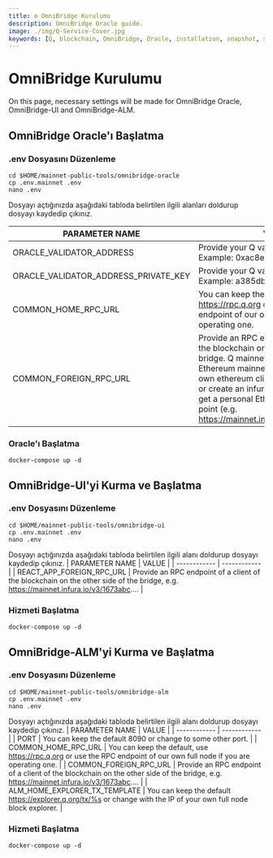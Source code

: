 ```yaml
---
title: ⚙️ OmniBridge Kurulumu
description: OmniBridge Oracle guide.
image: ./img/Q-Service-Cover.jpg
keywords: [Q, blockchain, OmniBridge, Oracle, installation, snapshot, statesync, update]
---
```


# OmniBridge Kurulumu

On this page, necessary settings will be made for OmniBridge Oracle, OmniBridge-UI and OmniBridge-ALM.

## OmniBridge Oracle'ı Başlatma

### .env Dosyasını Düzenleme
```
cd $HOME/mainnet-public-tools/omnibridge-oracle
cp .env.mainnet .env
nano .env
```
Dosyayı açtığınızda aşağıdaki tabloda belirtilen ilgili alanları doldurup dosyayı kaydedip çıkınız.

| PARAMETER NAME | VALUE |
| ------------ | ------------ |
| ORACLE_VALIDATOR_ADDRESS | Provide your Q validator address. Example: 0xac8e5047d122f801... |
| ORACLE_VALIDATOR_ADDRESS_PRIVATE_KEY	| 	Provide your Q validator private key. Example: a385db8296ceb9a.... | 
| COMMON_HOME_RPC_URL	| You can keep the default, use https://rpc.q.org or use the RPC endpoint of our own full node if you are operating one. |
| COMMON_FOREIGN_RPC_URL | 	Provide an RPC endpoint of a client of the blockchain on the other side of the bridge. Q mainnet bridges to the Ethereum mainnet. You can use your own ethereum client, a public endpoint or create an infura account for free to get a personal Ethereum mainnet access point (e.g. https://mainnet.infura.io/v3/1673abc....). |


### Oracle'ı Başlatma
```
docker-compose up -d
```

## OmniBridge-UI'yi Kurma ve Başlatma

### .env Dosyasını Düzenleme
```
cd $HOME/mainnet-public-tools/omnibridge-ui
cp .env.mainnet .env
nano .env
```
Dosyayı açtığınızda aşağıdaki tabloda belirtilen ilgili alanı doldurup dosyayı kaydedip çıkınız.
| PARAMETER NAME |	VALUE |
| ------------ | ------------ |
| REACT_APP_FOREIGN_RPC_URL	| Provide an RPC endpoint of a client of the blockchain on the other side of the bridge, e.g. https://mainnet.infura.io/v3/1673abc.... |

### Hizmeti Başlatma
```
docker-compose up -d
```

## OmniBridge-ALM'yi Kurma ve Başlatma

### .env Dosyasını Düzenleme
```
cd $HOME/mainnet-public-tools/omnibridge-alm
cp .env.mainnet .env
nano .env
```
Dosyayı açtığınızda aşağıdaki tabloda belirtilen ilgili alanı doldurup dosyayı kaydedip çıkınız.
| PARAMETER NAME |	VALUE |
| ------------ | ------------ |
| PORT | You can keep the default 8090 or change to some other port. |
| COMMON_HOME_RPC_URL	| You can keep the default, use https://rpc.q.org or use the RPC endpoint of our own full node if you are operating one. |
| COMMON_FOREIGN_RPC_URL	| Provide an RPC endpoint of a client of the blockchain on the other side of the bridge, e.g. https://mainnet.infura.io/v3/1673abc.... |
| ALM_HOME_EXPLORER_TX_TEMPLATE |	You can keep the default https://explorer.q.org/tx/%s or change with the IP of your own full node block explorer. |

### Hizmeti Başlatma
```
docker-compose up -d
```
